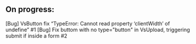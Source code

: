 ## On progress:
[Bug] VsButton fix “TypeError: Cannot read property ‘clientWidth’ of undefine” #1
[Bug] Fix buttom with no type="button" in VsUpload, triggering submit if inside a form #2
